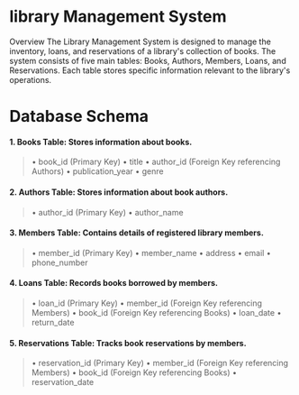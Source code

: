 # library Management System
Overview
The Library Management System is designed to manage the inventory, loans, and reservations of a library's collection of books. The system consists of five main tables: Books, Authors, Members, Loans, and Reservations. Each table stores specific information relevant to the library's operations.
# Database Schema
#### 1. Books Table: Stores information about books.
>•	  book_id (Primary Key)
>•	  title
>•	  author_id (Foreign Key referencing Authors)
>•    publication_year
>•	  genre
#### 2. Authors Table: Stores information about book authors. 
>•	author_id (Primary Key)
>•	author_name
#### 3. Members Table: Contains details of registered library members.
>•	member_id (Primary Key)
>•	member_name
>•	address
>•	email
>•	phone_number
#### 4. Loans Table: Records books borrowed by members.
>•	loan_id (Primary Key)
>•	member_id (Foreign Key referencing Members)
>•	book_id (Foreign Key referencing Books)
>•	loan_date
>•	return_date
#### 5. Reservations Table: Tracks book reservations by members.
>•	reservation_id (Primary Key)
>•	member_id (Foreign Key referencing Members)
>•	book_id (Foreign Key referencing Books)
>•	reservation_date

